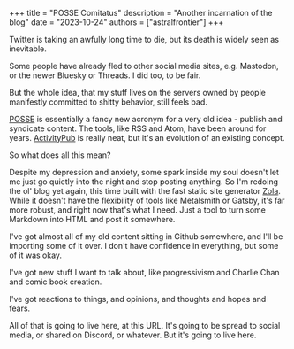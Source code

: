 +++
title = "POSSE Comitatus"
description = "Another incarnation of the blog"
date = "2023-10-24"
authors = ["astralfrontier"]
+++

Twitter is taking an awfully long time to die, but its death is widely seen as inevitable.

Some people have already fled to other social media sites, e.g. Mastodon, or the newer Bluesky or Threads. I did too, to be fair.

But the whole idea, that my stuff lives on the servers owned by people manifestly committed to shitty behavior, still feels bad.

[POSSE](https://indieweb.org/POSSE) is essentially a fancy new acronym for a very old idea - publish and syndicate content.
The tools, like RSS and Atom, have been around for years.
[ActivityPub](https://seb.jambor.dev/posts/understanding-activitypub/) is really neat, but it's an evolution of an existing concept.

So what does all this mean?

<!-- more -->

Despite my depression and anxiety, some spark inside my soul doesn't let me just go quietly into the night and stop posting anything.
So I'm redoing the ol' blog yet again, this time built with the fast static site generator [Zola](https://www.getzola.org/).
While it doesn't have the flexibility of tools like Metalsmith or Gatsby, it's far more robust, and right now that's what I need.
Just a tool to turn some Markdown into HTML and post it somewhere.

I've got almost all of my old content sitting in Github somewhere, and I'll be importing some of it over.
I don't have confidence in everything, but some of it was okay.

I've got new stuff I want to talk about, like progressivism and Charlie Chan and comic book creation.

I've got reactions to things, and opinions, and thoughts and hopes and fears.

All of that is going to live here, at this URL. It's going to be spread to social media, or shared on Discord, or whatever. But it's going to live here.